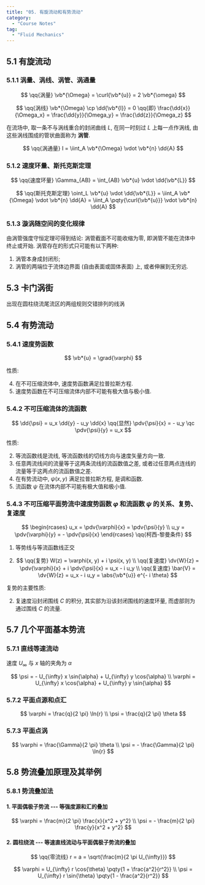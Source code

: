 ```yaml
---
title: "05. 有旋流动和有势流动"
category:
  - "Course Notes"
tag:
  - "Fluid Mechanics"
---
```


## 5.1 有旋流动

### 5.1.1 涡量、涡线、涡管、涡通量

$$
\qq{涡量} \vb*{\Omega} = \curl{\vb*{u}} = 2 \vb*{\omega}
$$

$$
\qq{涡线}
\vb*{\Omega} \cp \dd{\vb*{l}} = 0
\qq{即}
\frac{\dd{x}}{\Omega_x} = \frac{\dd{y}}{\Omega_y} = \frac{\dd{z}}{\Omega_z}
$$

在流场中, 取一条不与涡线重合的封闭曲线 $L$, 在同一时刻过 $L$ 上每一点作涡线, 由这些涡线围成的管状曲面称为 **涡管**.

$$
\qq{涡通量} I = \iint_A \vb*{\Omega} \vdot \vb*{n} \dd{A}
$$

### 5.1.2 速度环量、斯托克斯定理

$$
\qq{速度环量} \Gamma_{AB} = \int_{AB} \vb*{u} \vdot \dd{\vb*{L}}
$$

$$
\qq{斯托克斯定理}
\oint_L \vb*{u} \vdot \dd{\vb*{L}}
= \iint_A \vb*{\Omega} \vdot \vb*{n} \dd{A}
= \iint_A \pqty{\curl{\vb*{u}}} \vdot \vb*{n} \dd{A}
$$

### 5.1.3 漩涡随空间的变化规律

由涡管强度守恒定理可得到结论: 涡管截面不可能收缩为零, 即涡管不能在流体中终止或开始. 涡管存在的形式只可能有以下两种:

1. 涡管本身成封闭形;
2. 涡管的两端位于流体边界面 (自由表面或固体表面) 上, 或者伸展到无穷远.

## 5.3 卡门涡街

出现在圆柱绕流尾流区的两组规则交错排列的线涡

## 5.4 有势流动

### 5.4.1 速度势函数

$$
\vb*{u} = \grad{\varphi}
$$

性质:

4. 在不可压缩流体中, 速度势函数满足拉普拉斯方程.
5. 速度势函数在不可压缩流体内部不可能有极大值与极小值.

### 5.4.2 不可压缩流体的流函数

$$
\dd{\psi} = u_x \dd{y} - u_y \dd{x}
\qq{显然}
\pdv{\psi}{x} = - u_y \qc \pdv{\psi}{y} = u_x
$$

性质:

2. 等流函数线是流线, 等流函数线的切线方向与速度矢量方向一致.
3. 任意两流线间的流量等于这两条流线的流函数值之差, 或者过任意两点连线的流量等于这两点的流函数值之差.
4. 在有势流动中, $\psi(x, y)$ 满足拉普拉斯方程, 是调和函数.
5. 流函数 $\psi$ 在流体内部不可能有极大值和极小值.

### 5.4.3 不可压缩平面势流中速度势函数 $\varphi$ 和流函数 $\psi$ 的关系、复势、复速度

$$
\begin{rcases}
  u_x = \pdv{\varphi}{x} = \pdv{\psi}{y} \\
  u_y = \pdv{\varphi}{y} = - \pdv{\psi}{x}
\end{rcases}
\qq{柯西-黎曼条件}
$$

1. 等势线与等流函数线正交

2. $$
   \qq{复势} W(z) = \varphi(x, y) + i \psi(x, y) \\
   \qq{复速度} \dv{W}{z} = \pdv{\varphi}{x} + i \pdv{\psi}{x} = u_x - i u_y \\
   \qq{复速度} \bar{V} = \dv{W}{z} = u_x - i u_y = \abs{\vb*{u}} e^{- i \theta}
   $$

复势的主要性质:

2. 复速度沿封闭围线 $C$ 的积分, 其实部为沿该封闭围线的速度环量, 而虚部则为通过围线 $C$ 的流量.

## 5.7 几个平面基本势流

### 5.7.1 直线等速流动

速度 $U_{\infty}$ 与 $x$ 轴的夹角为 $\alpha$

$$
\psi = - U_{\infty} x \sin{\alpha} + U_{\infty} y \cos{\alpha} \\
\varphi = U_{\infty} x \cos{\alpha} + U_{\infty} y \sin{\alpha}
$$

### 5.7.2 平面点源和点汇

$$
\varphi = \frac{q}{2 \pi} \ln{r} \\
\psi = \frac{q}{2 \pi} \theta
$$

### 5.7.3 平面点涡

$$
\varphi = \frac{\Gamma}{2 \pi} \theta \\
\psi = - \frac{\Gamma}{2 \pi} \ln{r}
$$

## 5.8 势流叠加原理及其举例

### 5.8.1 势流叠加法

#### 1. 平面偶极子势流 --- 等强度源和汇的叠加

$$
\varphi = \frac{m}{2 \pi} \frac{x}{x^2 + y^2} \\
\psi = - \frac{m}{2 \pi} \frac{y}{x^2 + y^2}
$$

#### 2. 圆柱绕流 --- 等速直线流动与平面偶极子势流的叠加

$$
\qq{零流线} r = a = \sqrt{\frac{m}{2 \pi U_{\infty}}}
$$

$$
\varphi = U_{\infty} r \cos{\theta} \pqty{1 + \frac{a^2}{r^2}} \\
\psi = U_{\infty} r \sin{\theta} \pqty{1 - \frac{a^2}{r^2}}
$$
